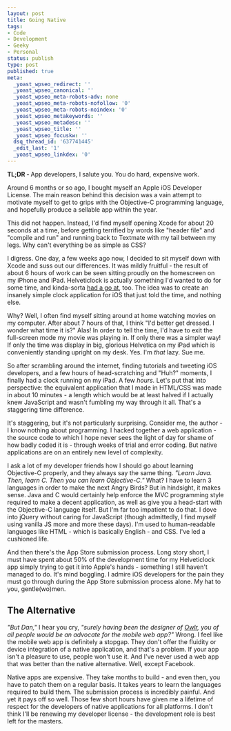 ```yaml
---
layout: post
title: Going Native
tags:
- Code
- Development
- Geeky
- Personal
status: publish
type: post
published: true
meta:
  _yoast_wpseo_redirect: ''
  _yoast_wpseo_canonical: ''
  _yoast_wpseo_meta-robots-adv: none
  _yoast_wpseo_meta-robots-nofollow: '0'
  _yoast_wpseo_meta-robots-noindex: '0'
  _yoast_wpseo_metakeywords: ''
  _yoast_wpseo_metadesc: ''
  _yoast_wpseo_title: ''
  _yoast_wpseo_focuskw: ''
  dsq_thread_id: '637741445'
  _edit_last: '1'
  _yoast_wpseo_linkdex: '0'
---
```

<strong>TL;DR - </strong>App developers, I salute you. You do hard, expensive work.

Around 6 months or so ago, I bought myself an Apple iOS Developer License. The main reason behind this decision was a vain attempt to motivate myself to get to grips with the Objective-C programming language, and hopefully produce a sellable app within the year.

This did not happen. Instead, I'd find myself opening Xcode for about 20 seconds at a time, before getting terrified by words like "header file" and "compile and run" and running back to Textmate with my tail between my legs. Why can't everything be as simple as CSS?

I digress. One day, a few weeks ago now, I decided to sit myself down with Xcode and suss out our differences. It was mildly fruitful - the result of about 6 hours of work can be seen sitting proudly on the homescreen on my iPhone and iPad. Helveticlock is actually something I'd wanted to do for some time, and kinda-sorta <a href="http://daneden.me/2011/11/dashboard/">had a go at</a>, too. The idea was to create an insanely simple clock application for iOS that just told the time, and nothing else.

Why? Well, I often find myself sitting around at home watching movies on my computer. After about 7 hours of that, I think "I'd better get dressed. I wonder what time it is?" Alas! In order to tell the time, I'd have to exit the full-screen mode my movie was playing in. If only there was a simpler way! If only the time was display in big, glorious Helvetica on my iPad which is conveniently standing upright on my desk. Yes. I'm <em>that</em> lazy. Sue me.<!--more-->

So after scrambling around the internet, finding tutorials and tweeting iOS developers, and a few hours of head-scratching and "Huh?" moments, I finally had a clock running on my iPad. A few <em>hours.</em> Let's put that into perspective: the equivalent application that I made in HTML/CSS was made in about 10 minutes - a length which would be at least halved if I actually knew JavaScript and wasn't fumbling my way through it all. That's a staggering time difference.

It's staggering, but it's not particularly surprising. Consider me, the author - I know nothing about programming. I hacked together a web application - the source code to which I hope never sees the light of day for shame of how badly coded it is - through weeks of trial and error coding. But native applications are on an entirely new level of complexity.

I ask a lot of my developer friends how I should go about learning Objective-C properly, and they always say the same thing. <em>"Learn Java. Then, learn C. Then you can learn Objective-C."</em> What? I have to learn 3 languages in order to make the next Angry Birds? But in hindsight, it makes sense. Java and C would certainly help enforce the MVC programming style required to make a decent application, as well as give you a head-start with the Objective-C language itself. But I'm far too impatient to do that. I dove into jQuery without caring for JavaScript (though admittedly, I find myself using vanilla JS more and more these days). I'm used to human-readable languages like HTML - which is basically English - and CSS. I've led a cushioned life.

And then there's the App Store submission process. Long story short, I must have spent about 50% of the development time for my Helveticlock app simply trying to get it into Apple's hands - something I still haven't managed to do. It's mind boggling. I admire iOS developers for the pain they must go through during the App Store submission process alone. My hat to you, gentle(wo)men.
<h2>The Alternative</h2>
<em>"But Dan,"</em> I hear you cry, <em>"surely having been the designer of <a href="http://owlr.me">Owlr</a>, you of all people would be an advocate for the mobile web app?"</em> Wrong. I feel like the mobile web app is definitely a stopgap. They don't offer the fluidity or device integration of a native application, and that's a problem. If your app isn't a pleasure to use, people won't use it. And I've never used a web app that was better than the native alternative. Well, except Facebook.

Native apps are expensive. They take months to build - and even then, you have to patch them on a regular basis. It takes years to learn the languages required to build them. The submission process is incredibly painful. And yet it pays off so well. Those few short hours have given me a lifetime of respect for the developers of native applications for all platforms. I don't think I'll be renewing my developer license - the development role is best left for the masters.
